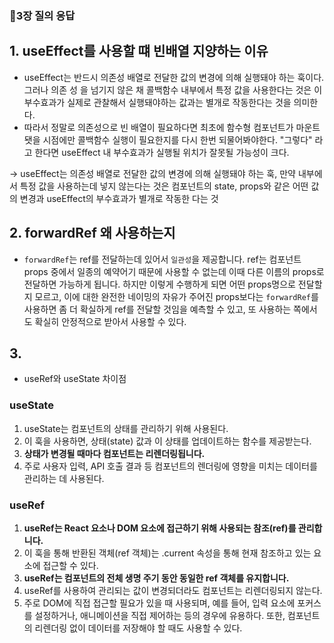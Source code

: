 ### 🤔3장 질의 응답

## 1. useEffect를 사용할 떄 빈배열 지양하는 이유

- useEffect는 반드시 의존성 배열로 전달한 값의 변경에 의해 실행돼야 하는 훅이다. 그러나 의존 성 을 넘기지 않은 채 콜백함수 내부에서 특정 값을 사용한다는 것은 이 부수효과가 실제로 관찰해서 실행돼야하는 값과는 별개로 작동한다는 것을 의미한다.
- 따라서 정말로 의존성으로 빈 배열이 필요하다면 최초에 함수형 컴포넌트가 마운트 됏을 시점에만 콜백함수 실행이 필요한지를 다시 한번 되물어봐야한다. "그렇다" 라고 한다면 useEffect 내 부수효과가 실행될 위치가 잘못될 가능성이 크다.

-> useEffect는 의존성 배열로 전달한 값의 변경에 의해 실행돼야 하는 훅, 만약 내부에서 특정 값을 사용하는데 넣지 않는다는 것은 컴포넌트의 state, props와 같은 어떤 값의 변경과 useEffect의 부수효과가 별개로 작동한 다는 것

## 2. forwardRef 왜 사용하는지

- `forwardRef`는 ref를 전달하는데 있어서 `일관성`을 제공합니다.
  ref는 컴포넌트 props 중에서 일종의 예약어기 때문에 사용할 수 없는데 이때 다른 이름의 props로 전달하면 가능하게 됩니다.
  하지만 이렇게 수행하게 되면 어떤 props명으로 전달할지 모르고, 이에 대한 완전한 네이밍의 자유가 주어진 props보다는 `forwardRef`를 사용하면 좀 더 확실하게 ref를 전달할 것임을 예측할 수 있고, 또 사용하는 쪽에서도 확실히 안정적으로 받아서 사용할 수 있다.

## 3.

- useRef와 useState 차이점

### useState

1. useState는 컴포넌트의 상태를 관리하기 위해 사용된다.
2. 이 훅을 사용하면, 상태(state) 값과 이 상태를 업데이트하는 함수를 제공받는다.
3. **상태가 변경될 때마다 컴포넌트는 리렌더링됩니다.**
4. 주로 사용자 입력, API 호출 결과 등 컴포넌트의 렌더링에 영향을 미치는 데이터를 관리하는 데 사용된다.

### useRef

1. **useRef는 React 요소나 DOM 요소에 접근하기 위해 사용되는 참조(ref)를 관리합니다.**
2. 이 훅을 통해 반환된 객체(ref 객체)는 .current 속성을 통해 현재 참조하고 있는 요소에 접근할 수 있다.
3. **useRef는 컴포넌트의 전체 생명 주기 동안 동일한 ref 객체를 유지합니다.**
4. useRef를 사용하여 관리되는 값이 변경되더라도 컴포넌트는 리렌더링되지 않는다.
5. 주로 DOM에 직접 접근할 필요가 있을 때 사용되며, 예를 들어, 입력 요소에 포커스를 설정하거나, 애니메이션을 직접 제어하는 등의 경우에 유용하다. 또한, 컴포넌트의 리렌더링 없이 데이터를 저장해야 할 때도 사용할 수 있다.
